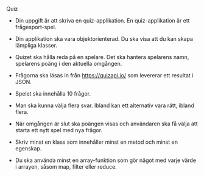 
 Quiz
- Din uppgift är att skriva en quiz-applikation. En quiz-applikation är ett frågesport-spel.

- Din applikation ska vara objektorienterad. Du ska visa att du kan skapa lämpliga klasser. 
- Quizet ska hålla reda på en spelare. Det ska hantera spelarens namn, spelarens poäng i den aktuella omgången.
- Frågorna ska läsas in från https://quizapi.io/ som levererar ett resultat i JSON.

- Spelet ska innehålla 10 frågor.
- Man ska kunna välja flera svar. Ibland kan ett alternativ vara rätt, ibland flera.
- När omgången är slut ska poängen visas och användaren ska få välja att starta ett nytt spel med nya frågor.
- Skriv minst en klass som innehåller minst en metod och minst en egenskap.
- Du ska använda minst en array-funktion som gör något med varje värde i arrayen, såsom map, filter eller reduce.

